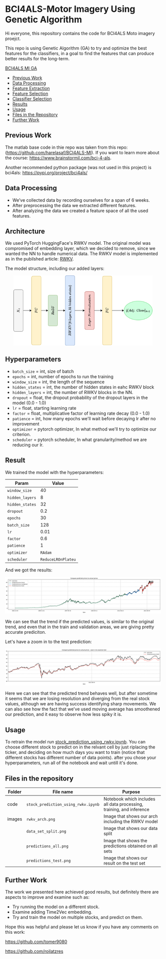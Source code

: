 # BCI4ALS-Motor Imagery Using Genetic Algorithm
Hi everyone, this repository contains the code for BCI4ALS Moto imagery proejct.

This repo is using Genetic Algorithm (GA) to try and optimize the best features for the classifiers,
in a goal to find the features that can produce better results for the long-term.

 [BCI4ALS MI GA](#BCI4ALS-MI-GA)
  * [Previous Work](#Previous-Work)
  * [Data Processing](#Data-Processing)
  * [Feature Extraction](#Feature-Extraction)
  * [Feature Selection](#Feature-Selection)
  * [Classifier Selection](#Classifier-Selection)
  * [Results](#Results)
  * [Usage](#Usage)
  * [Files in the Repository](#Files-in-the-Repository)
  * [Further Work](#Further-Work)


## Previous Work
The matlab base code in thie repo was taken from this repo: (https://github.com/harelasaf/BCI4ALS-MI).
If you want to learn more about the course:  https://www.brainstormil.com/bci-4-als.

Another recommended python package (was not used in this project) is bci4als:
https://pypi.org/project/bci4als/

## Data Processing
* We’ve collected data by recording ourselves for a span of 6 weeks.
* After preprocessing the data we extracted different features.
* After analyzing the data we created a feature space of all the used features.

## Architecture
We used PyTorch HuggingFace's RWKV model. The original model was compromised of embedding layer, which we decided to remove, 
since we wanted the NN to handle numerical data. The RWKV model is implemented as in the pubilshed article: [RWKV](https://arxiv.org/pdf/2305.13048.pdf).


The model structure, including our added layers:
<p align="center">
  <img src="https://github.com/tomer9080/Stock-Prediction-Using-RWKV/blob/main/images/rwkv_arch.png" width="450"/>
</p>


## Hyperparameters
* `batch_size` = int, size of batch
* `epochs` = int, number of epochs to run the training
* `window_size` = int, the length of the sequence
* `hidden_states` = int, the number of hidden states in eahc RWKV block
* `hidden_layers` = int, the number of RWKV blocks in the NN.
* `dropout` = float, the dropout probability of the dropout layers in the model (0.0 - 1.0)
* `lr` = float, starting learning rate 
* `factor` = float, multiplicative factor of learning rate decay (0.0 - 1.0)
* `patience` = int, how many epochs we'll wait before decaying lr after no improvement
* `optimizer` = pytorch optimizer, In what method we'll try to optimize our criterion.
* `scheduler` = pytorch scheduler, In what granularity/method we are reducing our lr.


## Result

We trained the model with the hyperparameters:

|Param|Value|
|-------|-------------|
|`window_size` | 40 |
|`hidden_layers`| 8 |
|`hidden_states`| 32 |
|`dropout`| 0.2 |
|`epochs`| 30 |
|`batch_size`| 128 |
|`lr`| 0.01 |
|`factor`| 0.6 |
|`patience`| 1 |
|`optimizer`| `RAdam` |
|`scheduler`| `ReduceLROnPlateu`|

And we got the results:

<p align="center">
  <img src="https://github.com/tomer9080/Stock-Prediction-Using-RWKV/blob/main/images/predictions_all.png" />
</p>

We can see that the trend if the predicted values, is similar to the original trend, and even that in the train and validation areas, we are giving pretty accurate prediciton.

Let's have a zoom in to the test prediction:

<p align="center">
  <img src="https://github.com/tomer9080/Stock-Prediction-Using-RWKV/blob/main/images/predictions_test.png" />
</p>

Here we can see that the predicted trend behaves well, but after sometime it seems that we are losing resolution and diverging from the real stock values, although we are having success identifying sharp movements. We can also see how the fact that we've used moving average has smoothened our prediction, and it easy to observe how less spiky it is.

## Usage

To retrain the model run [stock_prediction_using_rwkv.ipynb](https://github.com/tomer9080/Stock-Prediction-Using-RWKV/stock_prediction_using_rwkv.ipynb). You can choose different stock to predict on in the relvant cell by just riplacing the ticker, and deciding on how much days you want to train (notice that different stocks has different number of data points). after you chose your hyperparameters, run all of the notebook and wait untill it's done.


## Files in the repository

| Folder |File name         | Purpose |
|------|----------------------|------|
|code|`stock_prediction_using_rwkv.ipynb`| Notebook which includes all data processing, training, and inference |
|images|`rwkv_arch.png`| Image that shows our arch including the RWKV model |
| |`data_set_split.png`| Image that shows our data split |
| |`predictions_all.png`| Image that shows the predictions obtained on all sets |
| |`predictions_test.png`| Image that shows our result on the test set |


## Further Work

The work we presented here achieved good results, but definitely there are aspects to improve and examine such as:
- Try running the model on a different stock.
- Examine adding Time2Vec embedding.
- Try and train the model on multiple stocks, and predict on them.

Hope this was helpful and please let us know if you have any comments on this work:

https://github.com/tomer9080

https://github.com/roilatzres